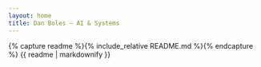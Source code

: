 ```yaml
---
layout: home
title: Dan Boles — AI & Systems
---
```


{% capture readme %}{% include_relative README.md %}{% endcapture %}
{{ readme | markdownify }}
